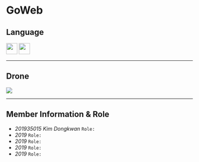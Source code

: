 # GoWeb

## **Language**
<img src="https://github.com/DongkwanKim00/GoWeb/assets/112566149/4e441355-cec4-41cc-b5c4-4acb6cf3dfcf" width="30"/>
<img src="https://github.com/DongkwanKim00/GoWeb/assets/112566149/c7c7bdf9-9835-46b2-a8d6-4c7d1f86e6fd" width="30"/>

***
## **Drone**
<img src="https://github.com/DongkwanKim00/GoWeb/assets/112566149/001040dc-bc24-4c76-8688-0420ca2213cf" />

***
## **Member Information & Role**<br>
* _201935015 Kim Dongkwan_ `Role: `
* _2019_ `Role: `
* _2019_ `Role: `
* _2019_ `Role: `
* _2019_ `Role: `

